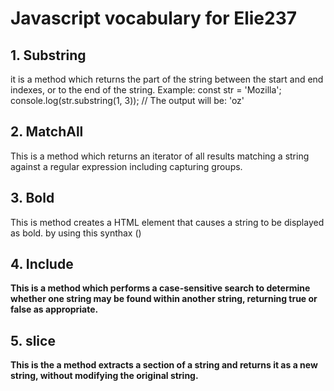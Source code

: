 # Javascript vocabulary for Elie237
## 1. Substring
it is a method which returns the part of the string between the start and end indexes, or to the end of the string.
Example: 
const str = 'Mozilla';
console.log(str.substring(1, 3));
// The output will be: 'oz'

## 2. MatchAll
 This is a method which returns an iterator of all results matching a string against a regular expression including capturing groups.

 ## 3. Bold
 This is method creates a HTML element that causes a string to be displayed as bold.
 by using this synthax () <b>

## 4. Include
This is a method which performs a case-sensitive search to determine whether one string may be found within another string, returning true or false as appropriate.

## 5. slice
This is the a method extracts a section of a string and returns it as a new string, without modifying the original string.